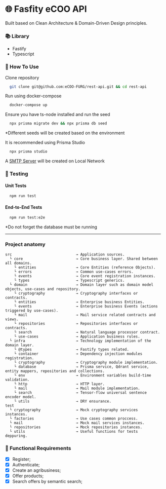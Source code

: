 # 🌐 Fasfity eCOO API

Built based on Clean Architecture & Domain-Driven Design principles.

### 📚 Library

- Fastify
- Typescript

### 📌 How To Use

Clone repository
```bash
  git clone git@github.com:eCOO-FURG/rest-api.git && cd rest-api
```

Run using docker-compose
```bash
  docker-compose up
```

Ensure you have ts-node installed and run the seed
```bash
  npx prisma migrate dev && npx prisma db seed
```
*Different seeds will be created based on the environment

It is recommended using Prisma Studio
```bash
  npx prisma studio
```

A [SMTP Server](http://localhost:3010/) will be created on Local Network 

### 🧪 Testing

#### Unit Tests

```bash
  npm run test
```

#### End-to-End Tests

```bash
  npm run test:e2e
```
*Do not forget the database must be running

---

### Project anatomy

```
src                             → Application sources.
  └ core                        → Core business layer. Shared between all domains.
    └ entities                  → Core Entities (reference Objects).
    └ errors                    → Common use-cases errors.
    └ events                    → Core event registration instances.
    └ types                     → Typescript generics.
  └ domain                      → Domain layer such as domain model objects, use-cases and repository.
    └ cryptography              → Cryptography interfaces or contracts.
    └ entities                  → Enterprise business Entities.
    └ events                    → Enterprise business Events (actions triggered by use-cases).
    └ mail                      → Mail service related contracts and views.
    └ repositories              → Repositories interfaces or contracts.
    └ search                    → Natural language processor contract.
    └ use-cases                 → Application business rules.
  └ infra                       → Technology implementation of the domain layer.
    └ @types                    → Fastify types related.
    └ container                 → Dependency injection modules registration.
    └ cryptography              → Cryptography module implementation.
    └ database                  → Prisma service, Qdrant service, entity mappers, repositories and collections.
    └ env                       → Environment variables build-time validation.
    └ http                      → HTTP layer.
    └ mail                      → Mail module implementation.
    └ search                    → Tensor-flow universal sentence encoder model.
    └ utils                     → DRY ensurance.
test
  └ cryptography                → Mock cryptography services instances.
  └ factories                   → Use cases common proccess.
  └ mail                        → Mock mail services instances.
  └ repositories                → Mock repositories instances.
  └ utils                       → Useful functions for tests deppuring.
```


### 📝 Functional Requirements

- [x] Register;
- [x] Authenticate;
- [x] Create an agribusiness;
- [x] Offer products;
- [x] Search offers by semantic search;
